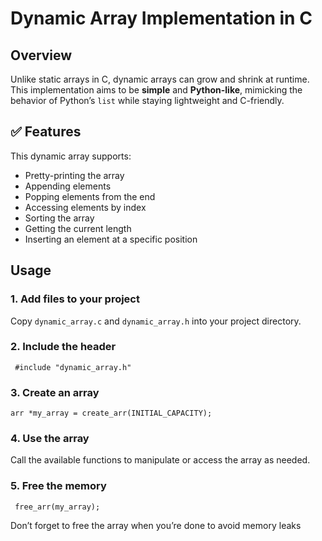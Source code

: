 # **Dynamic Array Implementation in C**

## Overview

Unlike static arrays in C, dynamic arrays can grow and shrink at runtime. This implementation aims to be **simple** and **Python-like**, mimicking the behavior of Python’s `list` while staying lightweight and C-friendly.

## ✅ Features

This dynamic array supports:

- Pretty-printing the array
- Appending elements
- Popping elements from the end
- Accessing elements by index
- Sorting the array
- Getting the current length
- Inserting an element at a specific position

##  Usage

### 1. Add files to your project

Copy `dynamic_array.c` and `dynamic_array.h` into your project directory.

### 2. Include the header
```
 #include "dynamic_array.h"
```
### 3. Create an array
```
arr *my_array = create_arr(INITIAL_CAPACITY);
```
### 4. Use the array
Call the available functions to manipulate or access the array as needed.

### 5. Free the memory
```
 free_arr(my_array);
```
Don’t forget to free the array when you’re done to avoid memory leaks


